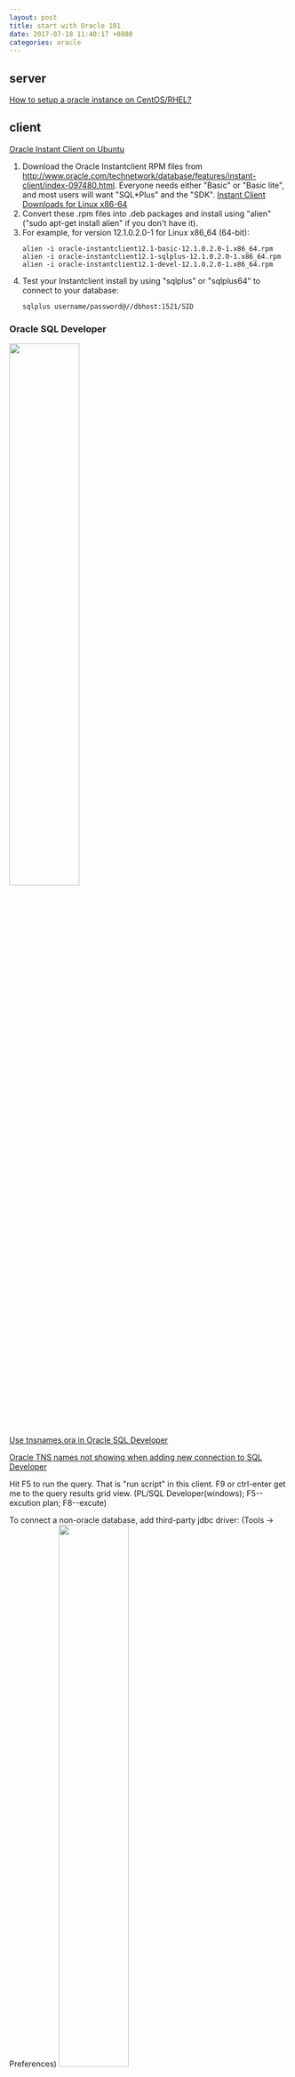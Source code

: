 ```yaml
---
layout: post
title: start with Oracle 101
date: 2017-07-18 11:40:17 +0800
categories: oracle
---
```


## server

[How to setup a oracle instance on CentOS/RHEL?](http://genghuiluo.cn/oracle/2017/05/22/Install-Oracle-11g-R2-on-CentOS7-server.html)


## client

[Oracle Instant Client on Ubuntu](https://help.ubuntu.com/community/Oracle%20Instant%20Client)

1. Download the Oracle Instantclient RPM files from http://www.oracle.com/technetwork/database/features/instant-client/index-097480.html. Everyone needs either "Basic" or "Basic lite", and most users will want "SQL\*Plus" and the "SDK". [Instant Client Downloads for Linux x86-64](http://www.oracle.com/technetwork/topics/linuxx86-64soft-092277.html)
2. Convert these .rpm files into .deb packages and install using "alien" ("sudo apt-get install alien" if you don't have it).
3. For example, for version 12.1.0.2.0-1 for Linux x86_64 (64-bit):
	``` shell
	alien -i oracle-instantclient12.1-basic-12.1.0.2.0-1.x86_64.rpm
	alien -i oracle-instantclient12.1-sqlplus-12.1.0.2.0-1.x86_64.rpm
	alien -i oracle-instantclient12.1-devel-12.1.0.2.0-1.x86_64.rpm
	```
4. Test your Instantclient install by using "sqlplus" or "sqlplus64" to connect to your database:
	``` shell
	sqlplus username/password@//dbhost:1521/SID
	```

### Oracle SQL Developer

<img src="{{ site.url }}/assets/sqldeveloper_1.jpg" style="width:50%" />

[Use tnsnames.ora in Oracle SQL Developer](http://stackoverflow.com/questions/2019230/use-tnsnames-ora-in-oracle-sql-developer)

[Oracle TNS names not showing when adding new connection to SQL Developer](http://stackoverflow.com/questions/425029/oracle-tns-names-not-showing-when-adding-new-connection-to-sql-developer/425104#425104)

Hit F5 to run the query. That is "run script" in this client. F9 or ctrl-enter get me to the query results grid view. (PL/SQL Developer(windows); F5--excution plan; F8--excute) 

To connect a non-oracle database, add third-party jdbc driver: (Tools -> Preferences)
<img src="{{ site.url }}/assets/sqldeveloper_2.jpg" style="width:50%" />

[More detail about this tool]()

## connection

- [Connecting to Oracle Database](https://docs.oracle.com/cd/B28359_01/win.111/b28375/featConnecting.htm)
- [Local Naming Parameters (tnsnames.ora)](https://docs.oracle.com/cd/B28359_01/network.111/b28317/tnsnames.htm)


## Unlock scott account after installing Oracle 11g
> I think you have not unlocked your scott user account while installation, follow the steps below to unlock you scott account.
http://stackoverflow.com/questions/9862364/how-to-login-to-the-scot-account-after-installing-oracle-11g)

When you started installing oracle ,it asked for global database name and database password that password is used for the `sys system sysman dbsnmp` account.
``` sql
SQL> conn user/password;

SQL> conn scott/tiger;
Error message is displayed: the account is locked.

Try to login as "system" - pass

SQL> conn  system/password;
Unlock "scott"

SQL> alter user scott account unlock;
Can change "tiger":

SQL> alter user scott identified by tiger;
SQL> conn scott/tiger; 
# Success
# scott account is locked in 11g due to security thinking,
```

## sqlplus(sqlplus64), Get Started

``` sql
-- get user env info
SELECT 
    sys_context('USERENV','INSTANCE_NAME') AS instance_nm, 
    sys_context('USERENV','DB_NAME') AS db_nm,
    sys_context('USERENV','SESSION_USER') AS session_user,
    sys_context('USERENV','SID') AS session_id
FROM DUAL;
-- more about sys_context() in http://docs.oracle.com/cd/B19306_01/server.102/b14200/functions165.htm

-- get oracle server version info 
SELECT * FROM v$version;

-- get connection detail
SELECT * FROM v$session_connect_info WHERE sid = sys_context('USERENV','SID');

-- list all schemas/users
SELECT * FROM DBA_USERS;

-- list all tables owned by current login
SELECT * FROM USER_TABLES;
-- list all tables in database
SELECT * FROM DBA_TABLES;

-- describe a table
DESC USER_TABLES;
```
[more about dba sqls](https://github.com/genghuiluo/legacy/blob/master/oracle_dba_scripts.sql)

### DBMS_METADATA
Sequences are not dependent on tables, therefore you need to use 
`select dbms_metadata.get_ddl('SEQUENCE', 'SEQ_NAME') from dual;` to retrieve its ddl.

### Creating a User:
``` sql
CREATE USER books_admin IDENTIFIED BY MyPassword;
GRANT CONNECT TO books_admin;
-- GRANT CONNECT, RESOURCE, DBA TO books_admin;
GRANT CREATE SESSION GRANT ANY PRIVILEGE TO books_admin;
GRANT UNLIMITED TABLESPACE TO books_admin;
GRANT SELECT, INSERT, UPDATE, DELETE ON schema.books TO books_admin;
```

